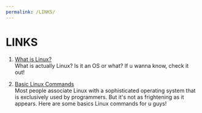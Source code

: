 ```yaml
---
permalink: /LINKS/
---
```


# LINKS

1. [What is Linux?](https://www.linux.com/what-is-linux/)<br>
What is actually Linux? Is it an OS or what? If u wanna know, check it out!

2. [Basic Linux Commands](https://www.hostinger.com/tutorials/linux-commands)<br>
Most people associate Linux with a sophisticated operating system that is 
exclusively used by programmers. But it's not as frightening as it appears.
Here are some basics Linux commands for u guys!


